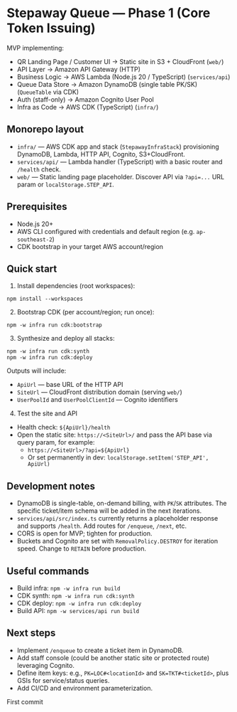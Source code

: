
# Stepaway Queue — Phase 1 (Core Token Issuing)

MVP implementing:

- QR Landing Page / Customer UI → Static site in S3 + CloudFront (`web/`)
- API Layer → Amazon API Gateway (HTTP)
- Business Logic → AWS Lambda (Node.js 20 / TypeScript) (`services/api`)
- Queue Data Store → Amazon DynamoDB (single table PK/SK) (`QueueTable` via CDK)
- Auth (staff-only) → Amazon Cognito User Pool
- Infra as Code → AWS CDK (TypeScript) (`infra/`)

## Monorepo layout

- `infra/` — AWS CDK app and stack (`StepawayInfraStack`) provisioning DynamoDB, Lambda, HTTP API, Cognito, S3+CloudFront.
- `services/api/` — Lambda handler (TypeScript) with a basic router and `/health` check.
- `web/` — Static landing page placeholder. Discover API via `?api=...` URL param or `localStorage.STEP_API`.

## Prerequisites

- Node.js 20+
- AWS CLI configured with credentials and default region (e.g. `ap-southeast-2`)
- CDK bootstrap in your target AWS account/region

## Quick start

1) Install dependencies (root workspaces):

```
npm install --workspaces
```

2) Bootstrap CDK (per account/region; run once):

```
npm -w infra run cdk:bootstrap
```

3) Synthesize and deploy all stacks:

```
npm -w infra run cdk:synth
npm -w infra run cdk:deploy
```

Outputs will include:

- `ApiUrl` — base URL of the HTTP API
- `SiteUrl` — CloudFront distribution domain (serving `web/`)
- `UserPoolId` and `UserPoolClientId` — Cognito identifiers

4) Test the site and API

- Health check: `${ApiUrl}/health`
- Open the static site: `https://<SiteUrl>/` and pass the API base via query param, for example:
  - `https://<SiteUrl>/?api=${ApiUrl}`
  - Or set permanently in dev: `localStorage.setItem('STEP_API', ApiUrl)`

## Development notes

- DynamoDB is single-table, on-demand billing, with `PK`/`SK` attributes. The specific ticket/item schema will be added in the next iterations.
- `services/api/src/index.ts` currently returns a placeholder response and supports `/health`. Add routes for `/enqueue`, `/next`, etc.
- CORS is open for MVP; tighten for production.
- Buckets and Cognito are set with `RemovalPolicy.DESTROY` for iteration speed. Change to `RETAIN` before production.

## Useful commands

- Build infra: `npm -w infra run build`
- CDK synth: `npm -w infra run cdk:synth`
- CDK deploy: `npm -w infra run cdk:deploy`
- Build API: `npm -w services/api run build`

## Next steps

- Implement `/enqueue` to create a ticket item in DynamoDB.
- Add staff console (could be another static site or protected route) leveraging Cognito.
- Define item keys: e.g., `PK=LOC#<locationId>` and `SK=TKT#<ticketId>`, plus GSIs for service/status queries.
- Add CI/CD and environment parameterization.

First commit